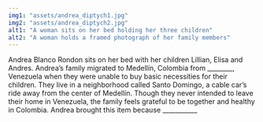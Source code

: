 ```yaml
---
img1: "assets/andrea_diptych1.jpg"
img2: "assets/andrea_diptych2.jpg"
alt1: "A woman sits on her bed holding her three children"
alt2: "A woman holds a framed photograph of her family members" 
---
```

Andrea Blanco Rondon sits on her bed with her children Lillian, Elisa and Andres. Andrea’s family migrated to Medellín, Colombia from ________, Venezuela when they were unable to buy basic necessities for their children. They live in a neighborhood called Santo Domingo, a cable car’s ride away from the center of Medellín. Though they never intended to leave their home in Venezuela, the family feels grateful to be together and healthy in Colombia. Andrea brought this item because ___________